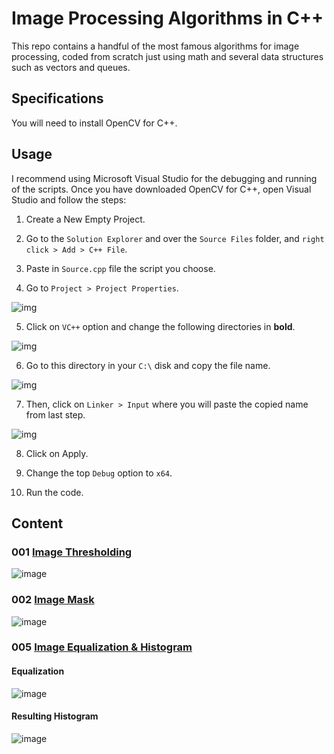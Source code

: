 # Image Processing Algorithms in C++

This repo contains a handful of the most famous algorithms for image processing, coded from scratch just using math and several data structures such as vectors and queues. <br />

## Specifications

You will need to install OpenCV for C++. <br />

## Usage

I recommend using Microsoft Visual Studio for the debugging and running of the scripts. Once you have downloaded OpenCV for C++, open Visual Studio and follow the steps: <br />

1. Create a New Empty Project. <br />

2. Go to the `Solution Explorer` and over the `Source Files` folder, and `right click > Add > C++ File`. <br />

3. Paste in `Source.cpp` file the script you choose. <br />

4. Go to `Project > Project Properties`. <br />

![img](https://github.com/the-other-mariana/image-processing-algorithms/blob/master/resources/properties.png?raw=true) <br />

5. Click on `VC++` option and change the following directories in **bold**. <br />

![img](https://github.com/the-other-mariana/image-processing-algorithms/blob/master/resources/vc-directories.png?raw=true) <br />

6. Go to this directory in your `C:\` disk and copy the file name. <br />

![img](https://github.com/the-other-mariana/image-processing-algorithms/blob/master/resources/library-name.png?raw=true) <br />

7. Then, click on `Linker > Input` where you will paste the copied name from last step. <br />

![img](https://github.com/the-other-mariana/image-processing-algorithms/blob/master/resources/paste-name.png?raw=true) <br />

8. Click on Apply. <br />

9. Change the top `Debug` option to `x64`. <br />

10. Run the code. <br />

## Content

### 001 [Image Thresholding](https://github.com/the-other-mariana/image-processing-algorithms/tree/master/001-threshold)

![image](https://github.com/the-other-mariana/image-processing-algorithms/blob/master/001-threshold/output.png?raw=true) <br/>

### 002 [Image Mask](https://github.com/the-other-mariana/image-processing-algorithms/tree/master/002-mask)

![image](https://github.com/the-other-mariana/image-processing-algorithms/blob/master/002-mask/result.png?raw=true) <br/>

### 005 [Image Equalization & Histogram](https://github.com/the-other-mariana/image-processing-algorithms/tree/master/005-equalization)

#### Equalization 

![image](https://github.com/the-other-mariana/image-processing-algorithms/blob/master/005-equalization/equalized.png?raw=true) <br/>

#### Resulting Histogram

![image](https://github.com/the-other-mariana/image-processing-algorithms/blob/master/005-equalization/equalized-histogram.png?raw=true) <br/>